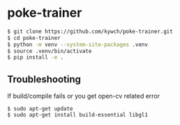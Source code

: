 # poke-trainer


```sh
$ git clone https://github.com/kywch/poke-trainer.git
$ cd poke-trainer
$ python -m venv --system-site-packages .venv
$ source .venv/bin/activate
$ pip install -e .
```

## Troubleshooting

If build/compile fails or you get open-cv related error
```
$ sudo apt-get update
$ sudo apt-get install build-essential libgl1
```
